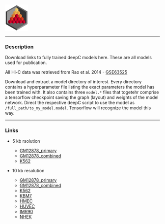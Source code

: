 <img src="../docs/logo_1_transparent.png" width="75">

-------------------------------------------------------------------------------

### Description

Download links to fully trained deepC models here. These are all models used for publication.

All Hi-C data was retrieved from Rao et al. 2014 - [GSE63525](https://www.ncbi.nlm.nih.gov/geo/query/acc.cgi?acc=GSE63525)

Download and extract a model directory of interest. Every directory contains a
hyperparameter file listing the exact parameters the model has been trained with.
It also contains three `model.*` files that togetehr comprise a tensorflow checkpoint
saving the graph (layout) and weights of the model network. Direct the respective
deepC script to use the model as `/full_path/to_my_model.model`. Tensorflow will
recognize the model this way.

------------------------------------------

### Links

* 5 kb rsolution
  * [GM12878_primary](http://userweb.molbiol.ox.ac.uk/public/rschwess/deepC/models/model_deepCregr_5kb_GM12878_primary.tar.gz)
  * [GM12878_combined](http://userweb.molbiol.ox.ac.uk/public/rschwess/deepC/models/model_deepCregr_5kb_GM12878_combined.tar.gz)
  * [K562](http://userweb.molbiol.ox.ac.uk/public/rschwess/deepC/models/model_deepCregr_5kb_K562.tar.gz)


* 10 kb resolution
  * [GM12878_primary](http://userweb.molbiol.ox.ac.uk/public/rschwess/deepC/models/model_deepCregr_10kb_GM12878_primary.tar.gz)
  * [GM12878_combined](http://userweb.molbiol.ox.ac.uk/public/rschwess/deepC/models/model_deepCregr_10kb_GM12878_primary.tar.gz)
  * [K562](http://userweb.molbiol.ox.ac.uk/public/rschwess/deepC/models/model_deepCregr_10kb_K562.tar.gz)
  * [KBM7](http://userweb.molbiol.ox.ac.uk/public/rschwess/deepC/models/model_deepCregr_10kb_KBM7.tar.gz)
  * [HMEC](http://userweb.molbiol.ox.ac.uk/public/rschwess/deepC/models/model_deepCregr_10kb_HMEC.tar.gz)
  * [HUVEC](http://userweb.molbiol.ox.ac.uk/public/rschwess/deepC/models/model_deepCregr_10kb_HUVEC.tar.gz)
  * [IMR90](http://userweb.molbiol.ox.ac.uk/public/rschwess/deepC/models/model_deepCregr_10kb_IMR90.tar.gz)
  * [NHEK](http://userweb.molbiol.ox.ac.uk/public/rschwess/deepC/models/model_deepCregr_10kb_NHEK.tar.gz)

